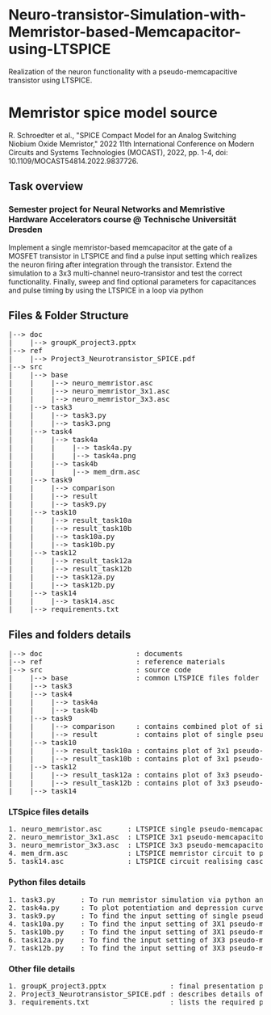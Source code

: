 # Neuro-transistor-Simulation-with-Memristor-based-Memcapacitor-using-LTSPICE
Realization of the neuron functionality with a pseudo-memcapacitive transistor using LTSPICE.

#  Memristor spice model source
R. Schroedter et al., "SPICE Compact Model for an Analog Switching Niobium Oxide Memristor," 2022 11th International Conference on Modern Circuits and Systems Technologies (MOCAST), 2022, pp. 1-4, doi: 10.1109/MOCAST54814.2022.9837726.

## Task overview 
### Semester project for Neural Networks and Memristive Hardware Accelerators course @ Technische Universität Dresden
Implement a single memristor-based memcapacitor at the gate of a MOSFET transistor in LTSPICE and find a pulse input setting which realizes the neuron firing after integration through the transistor. 
Extend the simulation to a 3x3 multi-channel neuro-transistor and test the correct functionality. 
Finally, sweep and find optional parameters for capacitances and pulse timing by using the LTSPICE in a loop via python

## Files & Folder Structure
<pre>
|--> doc                                       
|    |--> groupK_project3.pptx                 
|--> ref                                       
|    |--> Project3_Neurotransistor_SPICE.pdf   
|--> src                                       
|    |--> base                                 
|    |    |--> neuro_memristor.asc             
|    |    |--> neuro_memristor_3x1.asc         
|    |    |--> neuro_memristor_3x3.asc         
|    |--> task3                        
|    |    |--> task3.py                
|    |    |--> task3.png               
|    |--> task4                        
|    |    |--> task4a                  
|    |    |    |--> task4a.py          
|    |    |    |--> task4a.png         
|    |    |--> task4b               
|    |    |    |--> mem_drm.asc        
|    |--> task9        
|    |    |--> comparison              
|    |    |--> result                  
|    |    |--> task9.py                
|    |--> task10
|    |    |--> result_task10a          
|    |    |--> result_task10b          
|    |    |--> task10a.py              
|    |    |--> task10b.py              
|    |--> task12
|    |    |--> result_task12a          
|    |    |--> result_task12b          
|    |    |--> task12a.py              
|    |    |--> task12b.py              
|    |--> task14
|    |    |--> task14.asc              
|    |--> requirements.txt             
</pre>
  
## Files and folders details
<pre>
|--> doc                      : documents                                  
|--> ref                      : reference materials                 
|--> src                      : source code               
|    |--> base                : common LTSPICE files folder                        
|    |--> task3                       
|    |--> task4                              
|    |    |--> task4a                   
|    |    |--> task4b         
|    |--> task9               
|    |    |--> comparison     : contains combined plot of single pseudo-memcapacitor output for different memristor state 
|    |    |--> result         : contains plot of single pseudo-memcapacitor output for different memristor state run
|    |--> task10
|    |    |--> result_task10a : contains plot of 3x1 pseudo-memcapacitor output for different memristor state 
|    |    |--> result_task10b : contains plot of 3x1 pseudo-memcapacitor output for different memristor state with ttfs
|    |--> task12
|    |    |--> result_task12a : contains plot of 3x3 pseudo-memcapacitor output for different memristor state (Column-wise)
|    |    |--> result_task12b : contains plot of 3x3 pseudo-memcapacitor output for different memristor state (Row-wise)
|    |--> task14             
</pre>
  
### LTSpice files details
<pre>
1. neuro_memristor.asc      : LTSPICE single pseudo-memcapacitor circuit
2. neuro_memristor_3x1.asc  : LTSPICE 3x1 pseudo-memcapacitor circuit
3. neuro_memristor_3x3.asc  : LTSPICE 3x3 pseudo-memcapacitor circuit
4. mem_drm.asc              : LTSPICE memristor circuit to plot DRM
5. task14.asc               : LTSPICE circuit realising cascading of pseudo-memcapacitor blocks using transimpedence amplifier
</pre>
  
### Python files details
<pre>
1. task3.py      : To run memristor simulation via python and plot state and conductance graph 
2. task4a.py     : To plot potentiation and depression curve of memristor
3. task9.py      : To find the input setting of single pseudo-memcapacitor with different parameters sweeped via python
4. task10a.py    : To find the input setting of 3X1 pseudo-memcapacitor with different parameters sweeped via python
5. task10b.py    : To find the input setting of 3X1 pseudo-memcapacitor with different parameters for ttfs input; sweeped via python
6. task12a.py    : To find the input setting of 3X3 pseudo-memcapacitor with different parameters (Column-wise) sweeped via python
7. task12b.py    : To find the input setting of 3X3 pseudo-memcapacitor with different parameters (Row-wise) sweeped via python
</pre>
  
### Other file details
<pre>
1. groupK_project3.pptx               : final presentation ppt
2. Project3_Neurotransistor_SPICE.pdf : describes details of task of this projects
3. requirements.txt                   : lists the required python modules to run python file
</pre>
